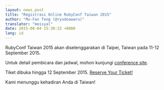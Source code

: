 ```yaml
---
layout: news_post
title: "Registrasi Online RubyConf Taiwan 2015"
author: "Mu-Fan Teng (@ryudoawaru)"
translator: "meisyal"
date: 2015-08-04 15:30:22 +0000
lang: id
---
```


RubyConf Taiwan 2015 akan diselenggarakan di Taipei, Taiwan pada 11-12 September 2015.

Untuk detail pembicara dan jadwal, mohon kunjungi [conference site](http://rubyconf.tw).

Tiket dibuka hingga 12 September 2015. [Reserve Your Ticket!](http://rubytaiwan.kktix.cc/events/rubyconftw2015?locale=en)

Kami menunggu kehadiran Anda di Taiwan!
